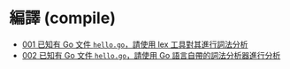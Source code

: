# 編譯 (compile)

- [001 已知有 Go 文件 `hello.go`，請使用 lex 工具對其進行詞法分析](compile_001_flex)
- [002 已知有 Go 文件 `hello.go`，請使用 Go 語言自帶的詞法分析器進行分析 ](compile_002_golang_lexer)